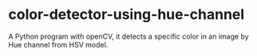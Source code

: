 # color-detector-using-hue-channel
A Python program with openCV, it detects a specific color in an image by Hue channel from HSV model.
